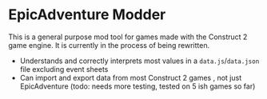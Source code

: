# EpicAdventure Modder
This is a general purpose mod tool for games made with the Construct 2 game engine. It is currently in the process of being rewritten.
- Understands and correctly interprets most values in a `data.js`/`data.json` file excluding event sheets
- Can import and export data from most Construct 2 games , not just EpicAdventure (todo: needs more testing, tested on 5 ish games so far)
